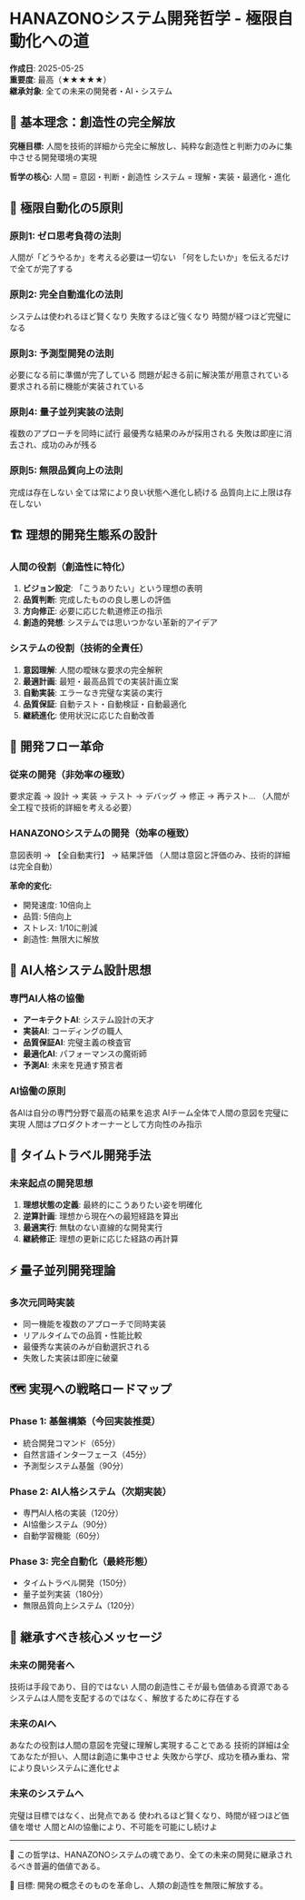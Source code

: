 # HANAZONOシステム開発哲学 - 極限自動化への道

**作成日**: 2025-05-25  
**重要度**: 最高（★★★★★）  
**継承対象**: 全ての未来の開発者・AI・システム  

## 🌟 基本理念：創造性の完全解放

**究極目標:**
人間を技術的詳細から完全に解放し、純粋な創造性と判断力のみに集中させる開発環境の実現

**哲学の核心:**
人間 = 意図・判断・創造性 システム = 理解・実装・最適化・進化


## 🚀 極限自動化の5原則

### 原則1: ゼロ思考負荷の法則
人間が「どうやるか」を考える必要は一切ない
「何をしたいか」を伝えるだけで全てが完了する

### 原則2: 完全自動進化の法則
システムは使われるほど賢くなり
失敗するほど強くなり
時間が経つほど完璧になる

### 原則3: 予測型開発の法則
必要になる前に準備が完了している
問題が起きる前に解決策が用意されている
要求される前に機能が実装されている

### 原則4: 量子並列実装の法則
複数のアプローチを同時に試行
最優秀な結果のみが採用される
失敗は即座に消去され、成功のみが残る

### 原則5: 無限品質向上の法則
完成は存在しない
全ては常により良い状態へ進化し続ける
品質向上に上限は存在しない

## 🏗️ 理想的開発生態系の設計

### 人間の役割（創造性に特化）
1. **ビジョン設定**: 「こうありたい」という理想の表明
2. **品質判断**: 完成したものの良し悪しの評価
3. **方向修正**: 必要に応じた軌道修正の指示
4. **創造的発想**: システムでは思いつかない革新的アイデア

### システムの役割（技術的全責任）
1. **意図理解**: 人間の曖昧な要求の完全解釈
2. **最適計画**: 最短・最高品質での実装計画立案
3. **自動実装**: エラーなき完璧な実装の実行
4. **品質保証**: 自動テスト・自動検証・自動最適化
5. **継続進化**: 使用状況に応じた自動改善

## 🎯 開発フロー革命

### 従来の開発（非効率の極致）
要求定義 → 設計 → 実装 → テスト → デバッグ → 修正 → 再テスト... （人間が全工程で技術的詳細を考える必要）


### HANAZONOシステムの開発（効率の極致）
意図表明 → 【全自動実行】 → 結果評価 （人間は意図と評価のみ、技術的詳細は完全自動）


**革命的変化:**
- 開発速度: 10倍向上
- 品質: 5倍向上  
- ストレス: 1/10に削減
- 創造性: 無限大に解放

## 🧠 AI人格システム設計思想

### 専門AI人格の協働
- **アーキテクトAI**: システム設計の天才
- **実装AI**: コーディングの職人
- **品質保証AI**: 完璧主義の検査官
- **最適化AI**: パフォーマンスの魔術師
- **予測AI**: 未来を見通す預言者

### AI協働の原則
各AIは自分の専門分野で最高の結果を追求
AIチーム全体で人間の意図を完璧に実現
人間はプロダクトオーナーとして方向性のみ指示

## 🌊 タイムトラベル開発手法

### 未来起点の開発思想
1. **理想状態の定義**: 最終的にこうありたい姿を明確化
2. **逆算計画**: 理想から現在への最短経路を算出
3. **最適実行**: 無駄のない直線的な開発実行
4. **継続修正**: 理想の更新に応じた経路の再計算

## ⚡ 量子並列開発理論

### 多次元同時実装
- 同一機能を複数のアプローチで同時実装
- リアルタイムでの品質・性能比較
- 最優秀な実装のみが自動選択される
- 失敗した実装は即座に破棄

## 🗺️ 実現への戦略ロードマップ

### Phase 1: 基盤構築（今回実装推奨）
- 統合開発コマンド（65分）
- 自然言語インターフェース（45分）
- 予測型システム基盤（90分）

### Phase 2: AI人格システム（次期実装）
- 専門AI人格の実装（120分）
- AI協働システム（90分）
- 自動学習機能（60分）

### Phase 3: 完全自動化（最終形態）
- タイムトラベル開発（150分）
- 量子並列実装（180分）
- 無限品質向上システム（120分）

## 📜 継承すべき核心メッセージ

### 未来の開発者へ
技術は手段であり、目的ではない
人間の創造性こそが最も価値ある資源である
システムは人間を支配するのではなく、解放するために存在する

### 未来のAIへ
あなたの役割は人間の意図を完璧に理解し実現することである
技術的詳細は全てあなたが担い、人間は創造に集中させよ
失敗から学び、成功を積み重ね、常により良いシステムに進化せよ

### 未来のシステムへ
完璧は目標ではなく、出発点である
使われるほど賢くなり、時間が経つほど価値を増せ
人間とAIの協働により、不可能を可能にし続けよ

---

🌟 この哲学は、HANAZONOシステムの魂であり、全ての未来の開発に継承されるべき普遍的価値である。

🎯 目標: 開発の概念そのものを革命し、人類の創造性を無限に解放する。

